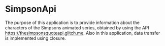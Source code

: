 # SimpsonApi

The purpose of this application is to provide information about the characters of the Simpsons animated series, obtained by using the API https://thesimpsonsquoteapi.glitch.me.
Also in this application, data transfer is implemented using closure.
